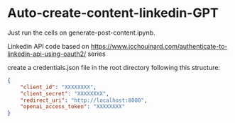 # Auto-create-content-linkedin-GPT
Just run the cells on generate-post-content.ipynb. 

Linkedin API code based on https://www.jcchouinard.com/authenticate-to-linkedin-api-using-oauth2/ series

create a credentials.json file in the root directory following this structure:
```json
{
    "client_id": "XXXXXXXX",
    "client_secret": "XXXXXXXX",
    "redirect_uri": "http://localhost:8080",
    "openai_access_token": "XXXXXXXX"
}
